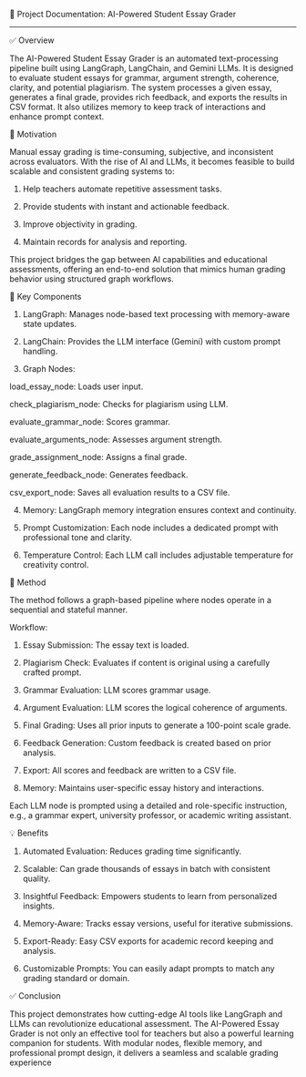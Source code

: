 📝 Project Documentation: AI-Powered Student Essay Grader


---

✅ Overview

The AI-Powered Student Essay Grader is an automated text-processing pipeline built using LangGraph, LangChain, and Gemini LLMs. It is designed to evaluate student essays for grammar, argument strength, coherence, clarity, and potential plagiarism. The system processes a given essay, generates a final grade, provides rich feedback, and exports the results in CSV format. It also utilizes memory to keep track of interactions and enhance prompt context.




🎯 Motivation

Manual essay grading is time-consuming, subjective, and inconsistent across evaluators. With the rise of AI and LLMs, it becomes feasible to build scalable and consistent grading systems to:

1.  Help teachers automate repetitive assessment tasks.

2. Provide students with instant and actionable feedback.

3. Improve objectivity in grading.

4. Maintain records for analysis and reporting.


This project bridges the gap between AI capabilities and educational assessments, offering an end-to-end solution that mimics human grading behavior using structured graph workflows.




🧩 Key Components

1. LangGraph: Manages node-based text processing with memory-aware state updates.


2. LangChain: Provides the LLM interface (Gemini) with custom prompt handling.


3. Graph Nodes:

load_essay_node: Loads user input.

check_plagiarism_node: Checks for plagiarism using LLM.

evaluate_grammar_node: Scores grammar.

evaluate_arguments_node: Assesses argument strength.

grade_assignment_node: Assigns a final grade.

generate_feedback_node: Generates feedback.

csv_export_node: Saves all evaluation results to a CSV file.



4. Memory: LangGraph memory integration ensures context and continuity.


5. Prompt Customization: Each node includes a dedicated prompt with professional tone and clarity.


6. Temperature Control: Each LLM call includes adjustable temperature for creativity control.






🧪 Method

The method follows a graph-based pipeline where nodes operate in a sequential and stateful manner.

Workflow:

1. Essay Submission: The essay text is loaded.


2. Plagiarism Check: Evaluates if content is original using a carefully crafted prompt.


3. Grammar Evaluation: LLM scores grammar usage.


4. Argument Evaluation: LLM scores the logical coherence of arguments.


5. Final Grading: Uses all prior inputs to generate a 100-point scale grade.


6. Feedback Generation: Custom feedback is created based on prior analysis.


7. Export: All scores and feedback are written to a CSV file.


8. Memory: Maintains user-specific essay history and interactions.



Each LLM node is prompted using a detailed and role-specific instruction, e.g., a grammar expert, university professor, or academic writing assistant.




💡 Benefits

1. Automated Evaluation: Reduces grading time significantly.

2. Scalable: Can grade thousands of essays in batch with consistent quality.

3. Insightful Feedback: Empowers students to learn from personalized insights.

4. Memory-Aware: Tracks essay versions, useful for iterative submissions.

5. Export-Ready: Easy CSV exports for academic record keeping and analysis.

6. Customizable Prompts: You can easily adapt prompts to match any grading standard or domain.





✅ Conclusion

This project demonstrates how cutting-edge AI tools like LangGraph and LLMs can revolutionize educational assessment. The AI-Powered Essay Grader is not only an effective tool for teachers but also a powerful learning companion for students. With modular nodes, flexible memory, and professional prompt design, it delivers a seamless and scalable grading experience
